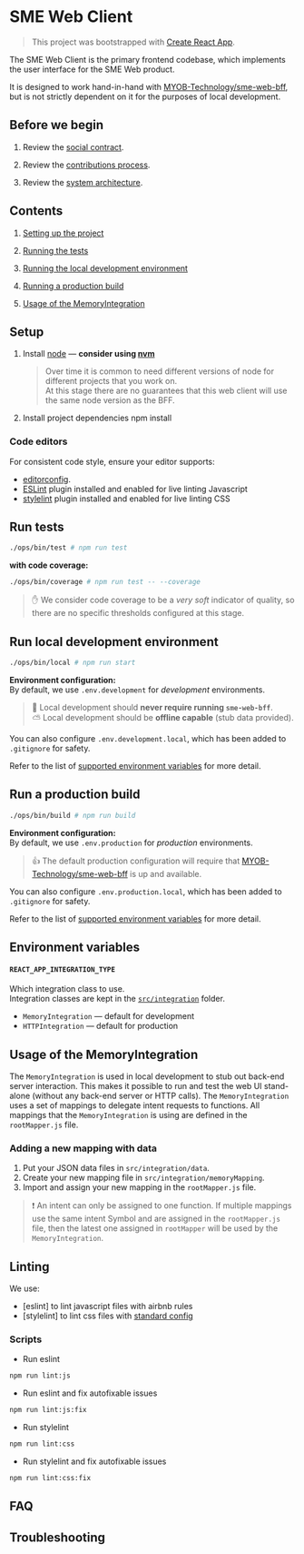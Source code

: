 # SME Web Client

> This project was bootstrapped with [Create React App].

The SME Web Client is the primary frontend codebase, which implements the user interface for the SME Web product.

It is designed to work hand-in-hand with [MYOB-Technology/sme-web-bff], but is not strictly dependent on it for the purposes of local development.

## Before we begin

1.  Review the [social contract](Confluence).

2.  Review the [contributions process](CONTRIBUTING.md).

3.  Review the [system architecture](Confluence).

## Contents

1.  [Setting up the project](#setup)

2.  [Running the tests](#run-tests)

3.  [Running the local development environment](#run-local-development-environment)

4.  [Running a production build](#run-a-production-build)

5.  [Usage of the MemoryIntegration](#usage-of-the-memoryintegration)

## Setup

1.  Install [node] — **consider using [nvm]**

    > Over time it is common to need different versions of node for different projects that you work on. <br/>
    > At this stage there are no guarantees that this web client will use the same node version as the BFF.

2.  Install project dependencies
        npm install

### Code editors

For consistent code style, ensure your editor supports:

-   [editorconfig](http://editorconfig.org/#download).
-   [ESLint](http://eslint.org/docs/user-guide/integrations#editors) plugin installed and enabled for live linting Javascript
-   [stylelint](https://github.com/stylelint/stylelint/blob/master/docs/user-guide/complementary-tools.md#editor-plugins) plugin installed and enabled for live linting CSS

## Run tests

```sh
./ops/bin/test # npm run test
```

**with code coverage:**

```sh
./ops/bin/coverage # npm run test -- --coverage
```

> :hand: We consider code coverage to be a _very soft_ indicator of quality, so there are no specific thresholds configured at this stage.

## Run local development environment

```sh
./ops/bin/local # npm run start
```

**Environment configuration:**<br/>
  By default, we use `.env.development` for _development_ environments.<br/>

> :thought_balloon: Local development should **never require running `sme-web-bff`**.<br/>
> :partly_sunny: Local development should be **offline capable** (stub data provided).

  You can also configure `.env.development.local`, which has been added to `.gitignore` for safety.<br/>

  Refer to the list of [supported environment variables](#environment-variables) for more detail.

## Run a production build

```sh
./ops/bin/build # npm run build
```

**Environment configuration:**<br/>
  By default, we use `.env.production` for _production_ environments.

> :thumbsup: The default production configuration will require that [MYOB-Technology/sme-web-bff] is up and available.

  You can also configure `.env.production.local`, which has been added to `.gitignore` for safety.

  Refer to the list of [supported environment variables](#environment-variables) for more detail.

## Environment variables

#### `REACT_APP_INTEGRATION_TYPE`

  Which integration class to use.<br/>
  Integration classes are kept in the [`src/integration`](src/integration) folder.

-   `MemoryIntegration` — default for development
-   `HTTPIntegration` — default for production

## Usage of the MemoryIntegration

The `MemoryIntegration` is used in local development to stub out back-end server interaction. This makes it possible to run and test the web UI stand-alone (without any back-end server or HTTP calls). The `MemoryIntegration` uses a set of mappings to delegate intent requests to functions. All mappings that the `MemoryIntegration` is using are defined in the `rootMapper.js` file.

### Adding a new mapping with data

1.  Put your JSON data files in `src/integration/data`.
2.  Create your new mapping file in `src/integration/memoryMapping`.
3.  Import and assign your new mapping in the `rootMapper.js` file.

> ❗️ An intent can only be assigned to one function. If multiple mappings use the same intent Symbol and are assigned in the `rootMapper.js` file, then the latest one assigned in `rootMapper` will be used by the `MemoryIntegration`.

## Linting

We use:

-   [eslint] to lint javascript files with airbnb rules
-   [stylelint] to lint css files with [standard config](https://github.com/stylelint/stylelint-config-standard)

### Scripts

-   Run eslint

```sh
npm run lint:js
```

-   Run eslint and fix autofixable issues

```sh
npm run lint:js:fix
```

-   Run stylelint

```sh
npm run lint:css
```

-   Run stylelint and fix autofixable issues

```sh
npm run lint:css:fix
```

## FAQ

## Troubleshooting

[social contract]: https://myobconfluence.atlassian.net/wiki/x/7Im5Lw

[system architecture]: https://myobconfluence.atlassian.net/wiki

[create react app]: https://github.com/facebookincubator/create-react-app

[node]: https://nodejs.org/en/

[nvm]: https://github.com/creationix/nvm

[myob-technology/sme-web-bff]: https://github.com/MYOB-Technology/sme-web-bff
